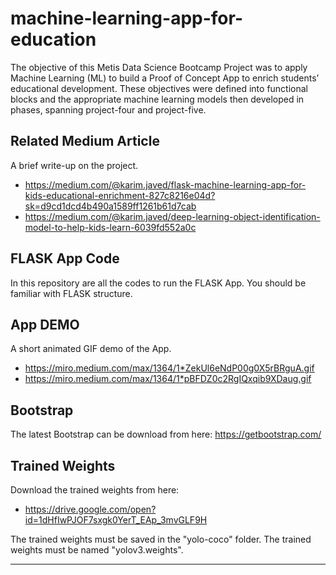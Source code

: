# machine-learning-app-for-education
The objective of this Metis Data Science Bootcamp Project was to apply Machine Learning (ML) to build a Proof of Concept App to enrich students’ educational development. These objectives were defined into functional blocks and the appropriate machine learning models then developed in phases, spanning project-four and project-five.

## Related Medium Article
A brief write-up on the project.
- https://medium.com/@karim.javed/flask-machine-learning-app-for-kids-educational-enrichment-827c8216e04d?sk=d9cd1dcd4b490a1589ff1261b61d7cab
- https://medium.com/@karim.javed/deep-learning-object-identification-model-to-help-kids-learn-6039fd552a0c

## FLASK App Code
In this repository are all the codes to run the FLASK App. You should be familiar with FLASK structure.

## App DEMO
A short animated GIF demo of the App.
- https://miro.medium.com/max/1364/1*ZekUl6eNdP00g0X5rBRguA.gif
- https://miro.medium.com/max/1364/1*pBFDZ0c2RgIQxqib9XDaug.gif

## Bootstrap
The latest Bootstrap can be download from here:
https://getbootstrap.com/

## Trained Weights
Download the trained weights from here:
- https://drive.google.com/open?id=1dHfIwPJOF7sxgk0YerT_EAp_3mvGLF9H

The trained weights must be saved in the "yolo-coco" folder.
The trained weights must be named "yolov3.weights".

---
